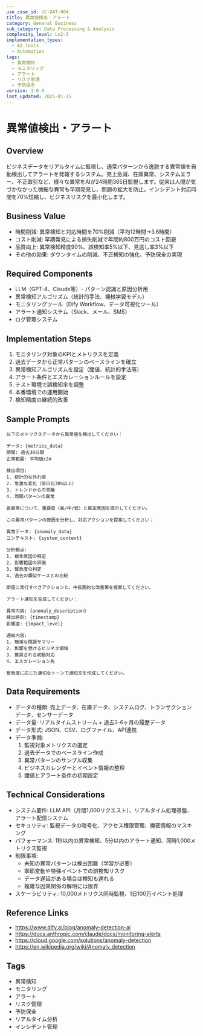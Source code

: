 ```yaml
---
use_case_id: UC-DAT-004
title: 異常値検出・アラート
category: General Business
sub_category: Data Processing & Analysis
complexity_level: Lv2-3
implementation_types:
  - AI Tools
  - Automation
tags:
  - 異常検知
  - モニタリング
  - アラート
  - リスク管理
  - 予防保全
version: 1.0.0
last_updated: 2025-01-15
---
```


# 異常値検出・アラート

## Overview

ビジネスデータをリアルタイムに監視し、通常パターンから逸脱する異常値を自動検出してアラートを発報するシステム。売上急減、在庫異常、システムエラー、不正取引など、様々な異常をAIが24時間365日監視します。従来は人間が気づかなかった微細な異常も早期発見し、問題の拡大を防止。インシデント対応時間を70%短縮し、ビジネスリスクを最小化します。

## Business Value

- 時間削減: 異常検知と対応時間を70%削減（平均12時間→3.6時間）
- コスト削減: 早期発見による損失削減で年間約800万円のコスト回避
- 品質向上: 異常検知精度90%、誤検知率5%以下、見逃し率3%以下
- その他の効果: ダウンタイムの削減、不正検知の強化、予防保全の実現

## Required Components

- LLM（GPT-4、Claude等）- パターン認識と原因分析用
- 異常検知アルゴリズム（統計的手法、機械学習モデル）
- モニタリングツール（Dify Workflow、データ可視化ツール）
- アラート通知システム（Slack、メール、SMS）
- ログ管理システム

## Implementation Steps

1. モニタリング対象のKPIとメトリクスを定義
2. 過去データから正常パターンのベースラインを確立
3. 異常検知アルゴリズムを設定（閾値、統計的手法等）
4. アラート条件とエスカレーションルールを設定
5. テスト環境で誤検知率を調整
6. 本番環境での運用開始
7. 検知精度の継続的改善

## Sample Prompts

```
以下のメトリクスデータから異常値を検出してください：

データ: {metrics_data}
期間: 過去30日間
正常範囲: 平均値±2σ

検出項目:
1. 統計的な外れ値
2. 急激な変化（前日比30%以上）
3. トレンドからの乖離
4. 周期パターンの異常

各異常について、重要度（高/中/低）と推定原因を提示してください。
```

```
この異常パターンの原因を分析し、対応アクションを提案してください：

異常データ: {anomaly_data}
コンテキスト: {system_context}

分析観点:
1. 根本原因の特定
2. 影響範囲の評価
3. 緊急度の判定
4. 過去の類似ケースとの比較

即座に実行すべきアクションと、中長期的な改善策を提案してください。
```

```
アラート通知を生成してください：

異常内容: {anomaly_description}
検出時刻: {timestamp}
影響度: {impact_level}

通知内容:
1. 簡潔な問題サマリー
2. 影響を受けるビジネス領域
3. 推奨される初動対応
4. エスカレーション先

緊急度に応じた適切なトーンで通知文を作成してください。
```

## Data Requirements

- データの種類: 売上データ、在庫データ、システムログ、トランザクションデータ、センサーデータ
- データ量: リアルタイムストリーム + 過去3-6ヶ月の履歴データ
- データ形式: JSON、CSV、ログファイル、API連携
- データ準備:
  1. 監視対象メトリクスの選定
  2. 過去データでのベースライン作成
  3. 異常パターンのサンプル収集
  4. ビジネスカレンダーとイベント情報の整理
  5. 閾値とアラート条件の初期設定

## Technical Considerations

- システム要件: LLM API（月間1,000リクエスト）、リアルタイム処理基盤、アラート配信システム
- セキュリティ: 監視データの暗号化、アクセス権限管理、機密情報のマスキング
- パフォーマンス: 1秒以内の異常検知、5分以内のアラート通知、同時1,000メトリクス監視
- 制限事項:
  - 未知の異常パターンは検出困難（学習が必要）
  - 季節変動や特殊イベントでの誤検知リスク
  - データ遅延がある場合は検知も遅れる
  - 複雑な因果関係の解明には限界
- スケーラビリティ: 10,000メトリクス同時監視、1日100万イベント処理

## Reference Links

- https://www.dify.ai/blog/anomaly-detection-ai
- https://docs.anthropic.com/claude/docs/monitoring-alerts
- https://cloud.google.com/solutions/anomaly-detection
- https://en.wikipedia.org/wiki/Anomaly_detection

## Tags

- 異常検知
- モニタリング
- アラート
- リスク管理
- 予防保全
- リアルタイム分析
- インシデント管理
